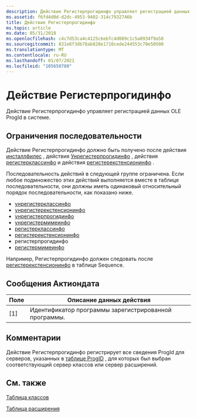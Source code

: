 ```yaml
---
description: Действие Регистерпрогидинфо управляет регистрацией данных OLE ProgId в системе.
ms.assetid: f6fd4d0d-d2dc-4953-9402-314c7932746b
title: Действие Регистерпрогидинфо
ms.topic: article
ms.date: 05/31/2018
ms.openlocfilehash: c4c7d53ca4c4125c6ebfc4d089c1c5a0934f9a58
ms.sourcegitcommit: 831e8f3db78ab820e1710cede244553c70e50500
ms.translationtype: MT
ms.contentlocale: ru-RU
ms.lasthandoff: 01/07/2021
ms.locfileid: "105650780"
---
```

# <a name="registerprogidinfo-action"></a>Действие Регистерпрогидинфо

Действие Регистерпрогидинфо управляет регистрацией данных OLE ProgId в системе.

## <a name="sequence-restrictions"></a>Ограничения последовательности

Действие Регистерпрогидинфо должно быть получено после действия [инсталлфилес](installfiles-action.md) , действия [Унрегистерпрогидинфо](unregisterprogidinfo-action.md) , действия [регистерклассинфо](registerclassinfo-action.md) и действия [регистерекстенсионинфо](registerextensioninfo-action.md) .

Последовательность действий в следующей группе ограничена. Если любое подмножество этих действий выполняется вместе в таблице последовательности, они должны иметь одинаковый относительный порядок последовательности, как показано ниже.

-   [унрегистерклассинфо](unregisterclassinfo-action.md)
-   [унрегистерекстенсионинфо](unregisterextensioninfo-action.md)
-   [унрегистерпрогидинфо](unregisterprogidinfo-action.md)
-   [унрегистермимеинфо](unregistermimeinfo-action.md)
-   [регистерклассинфо](registerclassinfo-action.md)
-   [регистерекстенсионинфо](registerextensioninfo-action.md)
-   регистерпрогидинфо
-   [регистермимеинфо](registermimeinfo-action.md)

Например, Регистерпрогидинфо должен следовать после [регистерекстенсионинфо](registerextensioninfo-action.md) в таблице Sequence.

## <a name="actiondata-messages"></a>Сообщения Актиондата



| Поле | Описание данных действия                |
|-------|-------------------------------------------|
| \[1\] | Идентификатор программы зарегистрированной программы. |



 

## <a name="remarks"></a>Комментарии

Действие Регистерпрогидинфо регистрирует все сведения ProgId для серверов, указанных в [таблице ProgID](progid-table.md) , для которых был выбран соответствующий сервер классов или сервер расширений.

## <a name="related-topics"></a>См. также

<dl> <dt>

[Таблица классов](class-table.md)
</dt> <dt>

[Таблица расширения](extension-table.md)
</dt> </dl>

 

 



